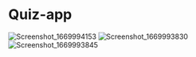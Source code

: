 # Quiz-app
![Screenshot_1669994153](https://user-images.githubusercontent.com/30114670/205328344-9445df33-9698-4563-8ee1-a4d9196d8f7e.png)
![Screenshot_1669993830](https://user-images.githubusercontent.com/30114670/205328323-96966605-ef98-4943-ae07-f6fd0349b64e.png)
![Screenshot_1669993845](https://user-images.githubusercontent.com/30114670/205328338-f3d6927d-81f1-4d74-b8a4-fe9c98027985.png)
